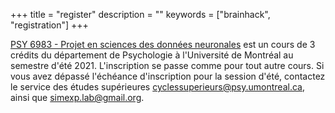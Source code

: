 +++
title = "register"
description = ""
keywords = ["brainhack", "registration"]
+++

[PSY 6983 - Projet en sciences des données neuronales](https://admission.umontreal.ca/cours-et-horaires/cours/psy-6983) est un cours de 3 crédits du département de Psychologie à l'Université de Montréal au semestre d'été 2021. L'inscription se passe comme pour tout autre cours. Si vous avez dépassé l'échéance d'inscription pour la session d'été, contactez le service des études supérieures <cyclessuperieurs@psy.umontreal.ca>, ainsi que <simexp.lab@gmail.org>.
